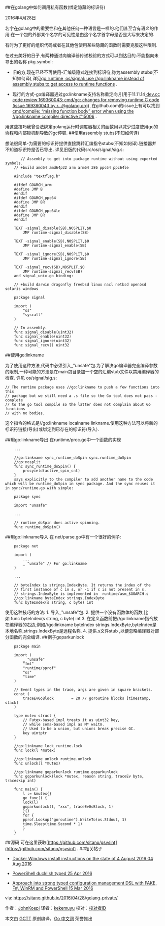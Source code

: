 
##在golang中如何调用私有函数(绑定隐藏的标识符)

2016年4月28日

名字在golang中的重要性和在其他任何一种语言是一样的.他们甚至含有语义的作用:在一个包的外部某个名字的可见性是由这个名字首字母是否是大写来决定的.

有时为了更好的组织代码或者在其他包使用某些隐藏的函数时需要克服这种限制.

在过去美好的日子,有两种通过向编译器传递校验的方式可以到达目的:不能指向未导出的名称 pkg.symbol:

   - 旧的方,现在已经不再使用-汇编级隐式连接到标识符,称为assembly stubs(不知如何译),详见[go runtime, os/signal: use //go:linkname instead of assembly stubs to get access to runtime functions](https://groups.google.com/forum/#!topic/golang-codereviews/J0HK9GLc76M) .
   
   - 现行的方式-go编译器通过go:linkname支持名称重定向,引用于11.11.14[ dev.cc code review 169360043: cmd/gc: changes for removing runtime C code (issue 169360043 by r…@golang.org)](https://groups.google.com/forum/#!topic/golang-codereviews/5Ps_El_RpNE) ,在github.com的issue上有可以找到[ cmd/compile: “missing function body” error when using the //go:linkname compiler directive #15006](https://github.com/golang/go/issues/15006) .

用这些技巧我曾设法绑定golang运行时调度器相关的函数用以减少过度使用go的协程和内部锁机制导致的gc停顿.
##使用assembly stubs(不知如何译)
   
   想法很简单-为需要的标识符提供直接跳转汇编指令stubs(不知如何译).链接器并不知道标识符是否已导出.
   详见旧版的代码src/os/signal/sig.s:
   
```
       // Assembly to get into package runtime without using exported symbols.
	// +build amd64 amd64p32 arm arm64 386 ppc64 ppc64le

	#include "textflag.h"

	#ifdef GOARCH_arm
	#define JMP B
	#endif
	#ifdef GOARCH_ppc64
	#define JMP BR
	#endif
	#ifdef GOARCH_ppc64le
	#define JMP BR
	#endif

	TEXT ·signal_disable(SB),NOSPLIT,$0
	    JMP runtime·signal_disable(SB)

	TEXT ·signal_enable(SB),NOSPLIT,$0
	    JMP runtime·signal_enable(SB)

	TEXT ·signal_ignore(SB),NOSPLIT,$0
	    JMP runtime·signal_ignore(SB)

	TEXT ·signal_recv(SB),NOSPLIT,$0
	    JMP runtime·signal_recv(SB)
	and signal_unix.go binding:

	// +build darwin dragonfly freebsd linux nacl netbsd openbsd solaris windows

	package signal

	import (
	    "os"
	    "syscall"
	)

	// In assembly.
	func signal_disable(uint32)
	func signal_enable(uint32)
	func signal_ignore(uint32)
	func signal_recv() uint32
```
##使用go:linkname
   
为了使用这种方法,代码中必须引入_"unsafe"包.为了解决go编译器完全编译参数的限制,一种可能的方法是在main包目录加一个空的汇编stub文件以禁用编译器的检查.
详见 os/signal/sig.s:
```
// The runtime package uses //go:linkname to push a few functions into this
// package but we still need a .s file so the Go tool does not pass -complete
// to the go tool compile so the latter does not complain about Go functions
// with no bodies.
```

这个指令的格式是//go:linkname localname linkname.使用这种方法可以将新的标识符链接(导出)或绑定到已存在的标识符(导入).

##用go:linkname导出
在runtime/proc.go中一个函数的实现
```
	...

	//go:linkname sync_runtime_doSpin sync.runtime_doSpin
	//go:nosplit
	func sync_runtime_doSpin() {
	    procyield(active_spin_cnt)
	}
	says explicitly to the compiler to add another name to the code which will be runtime_doSpin in sync package. And the sync reuses it in sync/runtime.go with simple:

	package sync

	import "unsafe"

	...

	// runtime_doSpin does active spinning.
	func runtime_doSpin()
```
##用go:linkname导入
在 net/parse.go中有一个很好的例子:
```
	package net

	import (
	    ...
	    _ "unsafe" // For go:linkname
	)

	...

	// byteIndex is strings.IndexByte. It returns the index of the
	// first instance of c in s, or -1 if c is not present in s.
	// strings.IndexByte is implemented in  runtime/asm_$GOARCH.s
	//go:linkname byteIndex strings.IndexByte
	func byteIndex(s string, c byte) int
```
使用这种技巧的方法:
	1. 导入_"unsafe"包.
	2. 提供一个没有函数体的函数,比如:func byteIndex(s string, c byte) int
	3.  在定义函数前把//go:linkname指令放在编译器的右边,例如//go:linkname byteIndex strings.IndexByte,byteIndex是本地名称,strings.IndexByte是远程名称.
        4. 提供.s文件stub ,以便忽略编译器对部分函数的完全编译.
##例子goparkunlock
```
	package main

	import (
	    _ "unsafe"
	    "fmt"
	    "runtime/pprof"
	    "os"
	    "time"
	)

	// Event types in the trace, args are given in square brackets.
	const (
	    traceEvGoBlock        = 20 // goroutine blocks [timestamp, stack]
	)

	type mutex struct {
	    // Futex-based impl treats it as uint32 key,
	    // while sema-based impl as M* waitm.
	    // Used to be a union, but unions break precise GC.
	    key uintptr
	}

	//go:linkname lock runtime.lock
	func lock(l *mutex)

	//go:linkname unlock runtime.unlock
	func unlock(l *mutex)

	//go:linkname goparkunlock runtime.goparkunlock
	func goparkunlock(lock *mutex, reason string, traceEv byte, traceskip int)

	func main() {
	    l := &mutex{}
	    go func() {
		lock(l)
		goparkunlock(l, "xxx", traceEvGoBlock, 1)
	    }()
	    for {
		pprof.Lookup("goroutine").WriteTo(os.Stdout, 1)
		time.Sleep(time.Second * 1)
	    }
	}
```
##源码
可在这里获取[https://github.com/sitano/gsysint](https://github.com/sitano/gsysint) .
##相关帖子

- [Docker Windows install instructions on the state of 4 August 2016 04 Aug 2016](https://sitano.github.io/2016/08/04/docker-win/) 

- [PowerShell ducklish typed 25 Apr 2016](https://sitano.github.io/2016/04/25/powershell-ducklish/) 

- [Approach into strong typed configuration management DSL with FAKE, F#, WinRM and PowerShell 15 Mar 2016](https://sitano.github.io/2016/03/15/powershell-winrm-fake/) 



via: https://sitano.github.io/2016/04/28/golang-private/
 
 作者：[JohnKoepi](https://twitter.com/JohnKoepi)
 译者：[kekemuyu](https://github.com/kekemuyu)
 校对：[校对者ID](https://github.com/校对者ID)
 
 本文由 [GCTT](https://github.com/studygolang/GCTT) 原创编译，[Go 中文网](https://studygolang.com/) 荣誉推出
